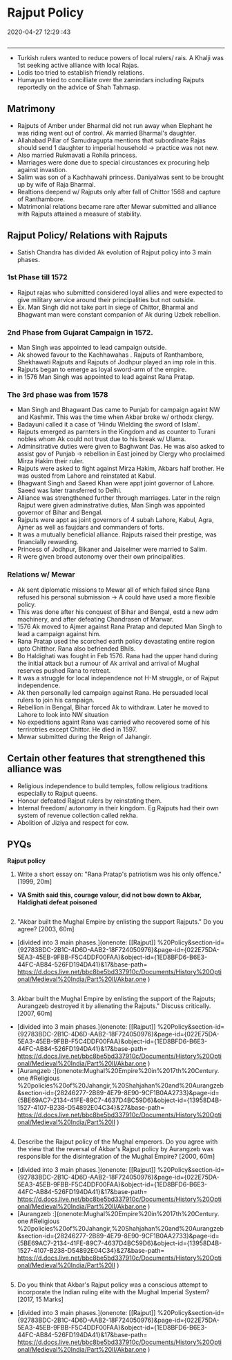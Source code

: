 # Rajput Policy
2020-04-27 12:29 :43

```toc
```
---

- Turkish rulers wanted to reduce powers of local rulers/ rais. A Khalji was 1st seeking active alliance with local Rajas.
- Lodis too tried to establish friendly relations.
- Humayun tried to concilliate over the zamindars including Rajputs reportedly on the advice of Shah Tahmasp.

##  Matrimony
- Rajputs of Amber under Bharmal did not run away when Elephant he was riding went out of control. Ak married Bharmal's daughter.
- Allahabad Pillar of Samudragupta mentions that subordinate Rajas should send 1 daughter to imperial household -> practice was not new.
 - Also married Rukmavati a Rohila princess. 
 - Marriages were done due to special circustances ex procuring help against invastion.
 - Salim was son of a Kachhawahi princess. Daniyalwas sent to be brought up by wife of Raja Bharmal.
 - Realtions deepend w/ Rajputs only after fall of Chittor 1568 and capture of Ranthambore.  
 - Matrimonial relations became rare after Mewar submitted and alliance with Rajputs attained a measure of stability.

## Rajput Policy/ Relations with Rajputs
-   Satish Chandra has divided Ak evolution of Rajput policy into 3 main phases. 

###  1st Phase till 1572 
- Rajput rajas who submitted considered loyal allies and were expected to give military service around their principalities but not outside. 
- Ex. Man Singh did not take part in siege of Chittor, Bharmal and Bhagwant man were constant companion of Ak during Uzbek rebellion.

### 2nd Phase from Gujarat Campaign in 1572. 
- Man Singh was appointed to lead campaign outside. 
- Ak showed favour to the Kachhawahas . Rajputs of Ranthambore, Shekhawati Rajputs and Rajputs of Jodhpur played an imp role in this.
- Rajputs began to emerge as loyal sword-arm of the empire.
- in 1576 Man Singh was appointed to lead against Rana Pratap.

### The 3rd phase was from 1578 
- Man Singh and Bhagwant Das came to Punjab for campaign againt NW and Kashmir. This was the time when Akbar broke w/ orthodx clergy. 
- Badayuni called it a case of 'Hindu Wielding the sword of Islam'. 
- Rajputs emerged as parnters in the Kingdom and as counter to Turani nobles whom Ak could not trust due to his break w/ Ulama. 
- Adminsitrative duties were given to Baghwant Das. He was also asked to assist gov of Punjab -> rebellion in East joined by Clergy who proclaimed Mirza Hakim their ruler. 
- Rajputs were asked to fight against Mirza Hakim, Akbars half brother. He was ousted from Lahore and reinstated at Kabul. 
- Bhagwant Singh and Saeed Khan were appt joint governor of Lahore. Saeed was later transferred to Delhi.
-   Alliance was strengthened further through marriages. Later in the reign Rajput were given adminstrative duties, Man Singh was appointed governor of Bihar and Bengal.
-   Rajputs were appt as joint governors of 4 subah Lahore, Kabul, Agra, Ajmer as well as faujdars and commanders of forts.
-   It was a mutually beneficial alliance. Rajputs raised their prestige, was financially rewarding.
-   Princess of Jodhpur, Bikaner and Jaiselmer were married to Salim.
 - R were given broad autonomy over their own principalities. 

### Relations w/ Mewar
- Ak sent diplomatic missions to Mewar all of which failed since Rana refused his personal submission -> A could have used a more flexible policy.
- This was done after his conquest of Bihar and Bengal, estd a new adm machinery, and after defeating Chandrasen of Marwar.
- 1576 Ak moved to Ajmer against Rana Pratap and deputed Man Singh to lead a campaign against him.
- Rana Pratap used the scorched earth policy devastating entire region upto Chitthor. Rana also befriended Bhils.
- Bo Haldighati was fought in Feb 1576. Rana had the upper hand during the initial attack but a rumour of Ak arrival and arrival of Mughal reserves pushed Rana to retreat.
- It was a struggle for local independence not H-M struggle, or of Rajput independence.
- Ak then personally led campaign against Rana. He persuaded local rulers to join his campaign.
- Rebellion in Bengal, Bihar forced Ak to withdraw. Later he moved to Lahore to look into NW situation
- No expeditions againt Rana was carried who recovered some of his terrirotries except Chittor. He died in 1597.
- Mewar submitted during the Reign of Jahangir.

##  Certain other features that strengthened this alliance was
-   Religious independence to build temples, follow religious traditions especially to Rajput queens.
-   Honour defeated Rajput rulers by reinstating them.
-   Internal freedom/ autonomy in their kingdom. Eg Rajputs had their own system of revenue collection called rekha.
-   Abolition of Jiziya and respect for cow.


## PYQs


**Rajput policy**




1. Write a short essay on: "Rana Pratap's patriotism was his only offence." [1999, 20m]
-   **VA Smith said this, courage valour, did not bow down to Akbar, Haldighati defeat poisoned**


```ad-Answer

```



2. "Akbar built the Mughal Empire by enlisting the support Rajputs." Do you agree? [2003,
60m]
-   [divided into 3 main phases.](onenote: [[Rajput]] %20Policy&section-id={92783BDC-2B1C-4D6D-AAB2-18F724050976}&page-id={022E75DA-5EA3-45EB-9FBB-F5C4DDF00FAA}&object-id={1ED8BFD6-B6E3-44FC-AB84-526FD194DA41}&17&base-path= https://d.docs.live.net/bbc8be5bd337910c/Documents/History%20Optional/Medieval%20India/Part%20II/Akbar.one )


```ad-Answer

```



3. Akbar built the Mughal Empire by enlisting the support of the Rajputs; Aurangzeb destroyed it by alienating the Rajputs." Discuss critically. [2007, 60m]
-   [divided into 3 main phases.](onenote: [[Rajput]] %20Policy&section-id={92783BDC-2B1C-4D6D-AAB2-18F724050976}&page-id={022E75DA-5EA3-45EB-9FBB-F5C4DDF00FAA}&object-id={1ED8BFD6-B6E3-44FC-AB84-526FD194DA41}&17&base-path= https://d.docs.live.net/bbc8be5bd337910c/Documents/History%20Optional/Medieval%20India/Part%20II/Akbar.one )
-   [Aurangzeb :](onenote:Mughal%20Empire%20in%2017th%20Century. one #Religious %20policies%20of%20Jahangir,%20Shahjahan%20and%20Aurangzeb&section-id={28246277-2B89-4E79-8E90-9CF1B0AA2733}&page-id={5BE69AC7-2134-41FE-89C7-4637D4BC59D6}&object-id={13958D4B-1527-4107-B238-D54892E04C34}&27&base-path= https://d.docs.live.net/bbc8be5bd337910c/Documents/History%20Optional/Medieval%20India/Part%20II )



```ad-Answer

```


4. Describe the Rajput policy of the Mughal emperors. Do you agree with the view that the reversal of Akbar's Rajput policy by Aurangzeb was responsible for the disintegration of the Mughal Empire? [2000, 60m]
-   [divided into 3 main phases.](onenote: [[Rajput]] %20Policy&section-id={92783BDC-2B1C-4D6D-AAB2-18F724050976}&page-id={022E75DA-5EA3-45EB-9FBB-F5C4DDF00FAA}&object-id={1ED8BFD6-B6E3-44FC-AB84-526FD194DA41}&17&base-path= https://d.docs.live.net/bbc8be5bd337910c/Documents/History%20Optional/Medieval%20India/Part%20II/Akbar.one )
-   [Aurangzeb :](onenote:Mughal%20Empire%20in%2017th%20Century. one #Religious %20policies%20of%20Jahangir,%20Shahjahan%20and%20Aurangzeb&section-id={28246277-2B89-4E79-8E90-9CF1B0AA2733}&page-id={5BE69AC7-2134-41FE-89C7-4637D4BC59D6}&object-id={13958D4B-1527-4107-B238-D54892E04C34}&27&base-path= https://d.docs.live.net/bbc8be5bd337910c/Documents/History%20Optional/Medieval%20India/Part%20II )


```ad-Answer

```



5. Do you think that Akbar's Rajput policy was a conscious attempt to incorporate the Indian ruling elite with the Mughal Imperial System? [2017, 15 Marks]
-   [divided into 3 main phases.](onenote: [[Rajput]] %20Policy&section-id={92783BDC-2B1C-4D6D-AAB2-18F724050976}&page-id={022E75DA-5EA3-45EB-9FBB-F5C4DDF00FAA}&object-id={1ED8BFD6-B6E3-44FC-AB84-526FD194DA41}&17&base-path= https://d.docs.live.net/bbc8be5bd337910c/Documents/History%20Optional/Medieval%20India/Part%20II/Akbar.one )

```ad-Answer

```



